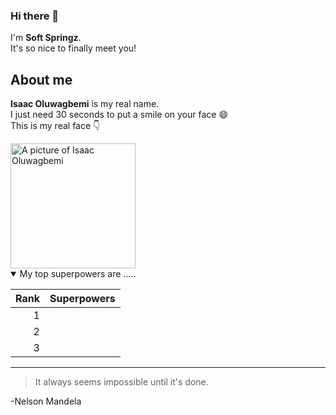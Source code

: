 ### Hi there 👋
I'm <b>Soft Springz</b>.<br/>
It's so nice to finally meet you!

## About me
<b>Isaac Oluwagbemi</b> is my real name. <br/> 
I just need 30 seconds to put a smile on your face :smile: <br/>
This is my real face :point_down: 


<picture>
 <img alt="A picture of Isaac Oluwagbemi" 
   src="https://scontent.flos2-2.fna.fbcdn.net/v/t39.30808-6/324626413_1327836617792324_9090633031611519888_n.jpg?_nc_cat=106&ccb=1-7&_nc_sid=09cbfe&_nc_eui2=AeGIxWhd2qp4J9p5TM_IEYW8Mmmy0DqtG0MyabLQOq0bQ9rZRa_cd30Dy3yDW9O0jgk2I_B-TInEilwiz5bC00Yr&_nc_ohc=o8ri_-XTlNMAX_l31YQ&_nc_zt=23&_nc_ht=scontent.flos2-2.fna&oh=00_AfDA-3FC_VLtHQiy3p-Vobj_H2IBcqY2_BKpKnvya78wTw&oe=63E0D014"
   width = "200" height = "200" >
 
</picture>

<details open>
<summary> My top superpowers are .....  </summary>
 
| Rank |  Superpowers  |
|-----:|---------------|
|     1|               |
|     2|               |
|     3|               |

</details>

---
>It always seems impossible until it's done.

-Nelson Mandela

<!--
**softspringz/softspringz** is a ✨ _special_ ✨ repository because its `README.md` (this file) appears on your GitHub profile.

Here are some ideas to get you started:

- 🔭 I’m currently working on ...
- 🌱 I’m currently learning ...
- 👯 I’m looking to collaborate on ...
- 🤔 I’m looking for help with ...
- 💬 Ask me about ...
- 📫 How to reach me: ...
- 😄 Pronouns: ...
- ⚡ Fun fact: ...
-->
